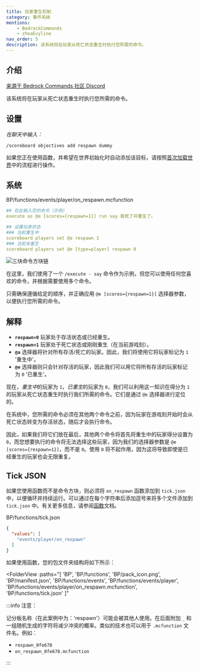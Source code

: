 ```yaml
---
title: 玩家重生机制
category: 事件系统
mentions:
    - BedrockCommands
    - zheaEvyline
nav_order: 5
description: 该系统将在玩家从死亡状态重生时执行您所需的命令。
---
```


## 介绍

[来源于 Bedrock Commands 社区 Discord](https://discord.gg/SYstTYx5G5)

该系统将在玩家从死亡状态重生时执行您所需的命令。

## 设置

*在聊天中输入：*

`/scoreboard objectives add respawn dummy`

如果您正在使用函数，并希望在世界初始化时自动添加该目标，请按照[首次加载世界](/commands/on-first-world-load)中的流程进行操作。

## 系统

<CodeHeader>BP/functions/events/player/on_respawn.mcfunction</CodeHeader>

```yaml
## 在此输入您的命令（示例）
execute as @e [scores={respawn=1}] run say 我死了并重生了。

## 设置玩家状态
### 当前重生中
scoreboard players set @a respawn 1
### 当前未重生
scoreboard players set @e [type=player] respawn 0
```
![三块命令方块链](/assets/images/commands/commandBlockChain/3.png)

在这里，我们使用了一个 `/execute - say` 命令作为示例，但您可以使用任何您喜欢的命令，并根据需要使用多个命令。

只需确保遵循给定的顺序，并正确应用 `@e [scores={respawn=1}]` 选择器参数，以便执行您所需的命令。

## 解释

- **`respawn=0`** 玩家处于存活状态或已经重生。
- **`respawn=1`** 玩家处于死亡状态或刚刚重生（在当前游戏刻）。
- **`@a`** 选择器将针对所有存活/死亡的玩家。因此，我们将使用它将玩家标记为 `1` '重生中'。
- **`@e`** 选择器则只会针对存活的玩家，因此我们可以用它将所有存活的玩家标记为 `0` '已重生'。

现在，*重生中*的玩家为 `1`，*已重生*的玩家为 `0`，我们可以利用这一知识在得分为 `1` 的玩家从死亡状态重生时执行我们所需的命令。它们是通过 `@e` 选择器进行定位的。

在系统中，您所需的命令必须在其他两个命令之前，因为玩家在游戏刻开始时会从死亡状态转变为存活状态，随后才会执行命令。

因此，如果我们将它们放在最后，其他两个命令将首先将重生中的玩家得分设置为 `0`，而您想要执行的命令将无法选择这些玩家，因为我们的选择器参数是 `@e [scores={respawn=1}]`，而不是 `0`。使用 `0` 将不起作用，因为这将导致即使是已经重生的玩家也会无限重复。

## Tick JSON

如果您使用函数而不是命令方块，则必须将 `on_respawn` 函数添加到 `tick.json` 中，以便循环并持续运行。可以通过在每个字符串后添加逗号来将多个文件添加到 `tick.json` 中。有关更多信息，请参阅[函数](/commands/mcfunctions#tick-json)文档。

<CodeHeader>BP/functions/tick.json</CodeHeader>
```json
{
  "values": [
    "events/player/on_respawn"
  ]
}
```

如果使用函数，您的包文件夹结构将如下所示：

<FolderView
	:paths="[
    'BP',
    'BP/functions',
    'BP/pack_icon.png',
    'BP/manifest.json',
    'BP/functions/events',
    'BP/functions/events/player',
    'BP/functions/events/player/on_respawn.mcfunction',
    'BP/functions/tick.json'
]"
></FolderView>

:::info 注意：

记分板名称（在此案例中为：'respawn'）可能会被其他人使用。在后面附加 `_` 和一组随机生成的字符将减少冲突的概率。类似的技术也可以用于 `.mcfunction` 文件名。例如：
- `respawn_0fe678`
- `on_respawn_0fe678.mcfunction`

:::